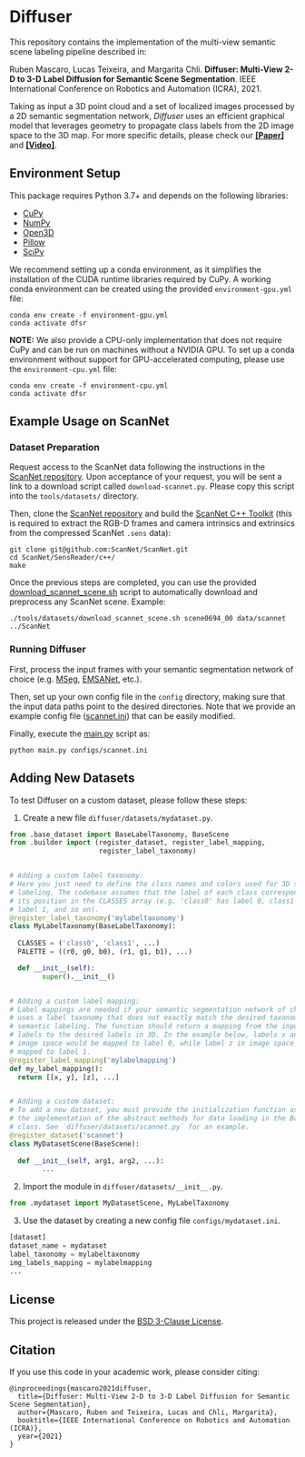 # Diffuser

This repository contains the implementation of the multi-view semantic scene labeling pipeline described in:

Ruben Mascaro, Lucas Teixeira, and Margarita Chli. **Diffuser: Multi-View 2-D to 3-D Label Diffusion for Semantic Scene Segmentation**. IEEE International Conference on Robotics and Automation (ICRA), 2021.

Taking as input a 3D point cloud and a set of localized images processed by a 2D semantic segmentation network, *Diffuser* uses an efficient graphical model that leverages geometry to propagate class labels from the 2D image space to the 3D map. For more specific details, please check our **[[Paper]](https://www.research-collection.ethz.ch/handle/20.500.11850/484229)** and **[[Video]](https://youtu.be/WWqaFLgK5Kk)**.


## Environment Setup

This package requires Python 3.7+ and depends on the following libraries:
- [CuPy](https://cupy.dev/)
- [NumPy](https://numpy.org/)
- [Open3D](https://www.open3d.org/)
- [Pillow](https://python-pillow.org/)
- [SciPy](https://scipy.org/)

We recommend setting up a conda environment, as it simplifies the installation of the CUDA runtime libraries required by CuPy. A working conda environment can be created using the provided `environment-gpu.yml` file:

```shell
conda env create -f environment-gpu.yml
conda activate dfsr
```

**NOTE:** We also provide a CPU-only implementation that does not require CuPy and can be run on machines without a NVIDIA GPU. To set up a conda environment without support for GPU-accelerated computing, please use the `environment-cpu.yml` file:

```shell
conda env create -f environment-cpu.yml
conda activate dfsr
```


## Example Usage on ScanNet

### Dataset Preparation

Request access to the ScanNet data following the instructions in the [ScanNet repository](https://github.com/ScanNet/ScanNet/tree/master?tab=readme-ov-file#scannet-data). Upon acceptance of your request, you will be sent a link to a download script called `download-scannet.py`. Please copy this script into the `tools/datasets/` directory.

Then, clone the [ScanNet repository](https://github.com/ScanNet/ScanNet) and build the [ScanNet C++ Toolkit](https://github.com/ScanNet/ScanNet/tree/master?tab=readme-ov-file#scannet-c-toolkit) (this is required to extract the RGB-D frames and camera intrinsics and extrinsics from the compressed ScanNet `.sens` data):

```shell
git clone git@github.com:ScanNet/ScanNet.git
cd ScanNet/SensReader/c++/
make
```

Once the previous steps are completed, you can use the provided [download_scannet_scene.sh](tools/datasets/download_scannet_scene.sh) script to automatically download and preprocess any ScanNet scene. Example:

```shell
./tools/datasets/download_scannet_scene.sh scene0694_00 data/scannet ../ScanNet
```

### Running Diffuser

First, process the input frames with your semantic segmentation network of choice (e.g. [MSeg](https://github.com/mseg-dataset/mseg-semantic), [EMSANet](https://github.com/TUI-NICR/panoptic-mapping), etc.). 

Then, set up your own config file in the `config` directory, making sure that the input data paths point to the desired directories. Note that we provide an example config file ([scannet.ini](configs/scannet.ini)) that can be easily modified.

Finally, execute the [main.py](main.py) script as:

```shell
python main.py configs/scannet.ini
```


## Adding New Datasets

To test Diffuser on a custom dataset, please follow these steps:

1. Create a new file `diffuser/datasets/mydataset.py`.

```python
from .base_dataset import BaseLabelTaxonomy, BaseScene
from .builder import (register_dataset, register_label_mapping,
                      register_label_taxonomy)


# Adding a custom label taxonomy:
# Here you just need to define the class names and colors used for 3D semantic 
# labeling. The codebase assumes that the label of each class corresponds to 
# its position in the CLASSES array (e.g. 'class0' has label 0, class1' has 
# label 1, and so on).
@register_label_taxonomy('mylabeltaxonomy')
class MyLabelTaxonomy(BaseLabelTaxonomy):
  
  CLASSES = ('class0', 'class1', ...)
  PALETTE = ((r0, g0, b0), (r1, g1, b1), ...)

  def __init__(self):
        super().__init__()


# Adding a custom label mapping:
# Label mappings are needed if your semantic segmentation network of choice 
# uses a label taxonomy that does not exactly match the desired taxonomy for 3D 
# semantic labeling. The function should return a mapping from the input image 
# labels to the desired labels in 3D. In the example below, labels x and y in 
# image space would be mapped to label 0, while label z in image space would be
# mapped to label 1.  
@register_label_mapping('mylabelmapping')
def my_label_mapping():
  return [[x, y], [z], ...]


# Adding a custom dataset:
# To add a new dataset, you must provide the initialization function as well as
# the implementation of the abstract methods for data loading in the BaseScene 
# class. See `diffuser/datasets/scannet.py` for an example.
@register_dataset('scannet')
class MyDatasetScene(BaseScene):
  
  def __init__(self, arg1, arg2, ...):
        ...
```

2. Import the module in `diffuser/datasets/__init__.py`.

```python
from .mydataset import MyDatasetScene, MyLabelTaxonomy
```

3. Use the dataset by creating a new config file `configs/mydataset.ini`.

```python
[dataset]
dataset_name = mydataset
label_taxonomy = mylabeltaxonomy
img_labels_mapping = mylabelmapping
...
```


## License

This project is released under the [BSD 3-Clause License](LICENSE).


## Citation

If you use this code in your academic work, please consider citing:
```
@inproceedings{mascaro2021diffuser,
  title={Diffuser: Multi-View 2-D to 3-D Label Diffusion for Semantic Scene Segmentation},
  author={Mascaro, Ruben and Teixeira, Lucas and Chli, Margarita},
  booktitle={IEEE International Conference on Robotics and Automation (ICRA)},
  year={2021}
}
```